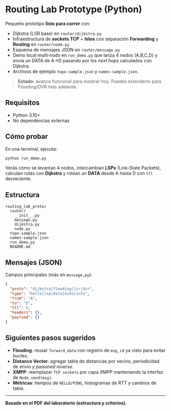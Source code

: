 # Routing Lab Prototype (Python)
Pequeño prototipo **listo para correr** con:
- Dijkstra (LSR base) en `router/dijkstra.py`
- Infraestructura de **sockets TCP** + **hilos** con separación **Forwarding** y **Routing** en `router/node.py`
- Esquema de mensajes JSON en `router/message.py`
- Demo local multi‑nodo en `run_demo.py` que lanza 4 nodos (A,B,C,D) y envía un DATA de A→D pasando por los *next hops* calculados con Dijkstra.
- Archivos de ejemplo `topo-sample.json` y `names-sample.json`.

> **Estado:** avance funcional para mostrar hoy. Puedes extenderlo para Flooding/DVR más adelante.

## Requisitos
- Python 3.10+
- No dependencias externas

## Cómo probar
En una terminal, ejecuta:

```bash
python run_demo.py
```

Verás cómo se levantan 4 nodos, intercambian **LSPs** (Link-State Packets), calculan rutas con **Dijkstra** y rotean un **DATA** desde A hasta D con `ttl` decreciente.

## Estructura
```
routing_lab_proto/
  router/
    __init__.py
    message.py
    dijkstra.py
    node.py
  topo-sample.json
  names-sample.json
  run_demo.py
  README.md
```

## Mensajes (JSON)
Campos principales (más en `message.py`):
```json
{
  "proto": "dijkstra|flooding|lsr|dvr",
  "type": "hello|lsp|data|echo|info",
  "from": "A",
  "to": "D",
  "ttl": 8,
  "headers": {},
  "payload": {}
}
```

## Siguientes pasos sugeridos
- **Flooding**: reusar `forward_data` con registro de `msg_id` ya visto para evitar bucles.
- **Distance Vector**: agregar tabla de distancias por vecino, periodicidad de envío y *poisoned reverse*.
- **XMPP**: reemplazar `TCP sockets` por capa XMPP manteniendo la interfaz de `Node.send(msg)`.
- **Métricas**: tiempos de `HELLO/PING`, histogramas de RTT y cambios de tabla.

---
**Basado en el PDF del laboratorio (estructura y criterios).**
